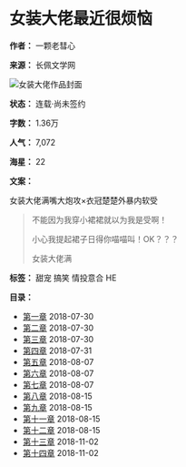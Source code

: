# 女装大佬最近很烦恼

**作者：** 一颗老彗心

**来源：** 长佩文学网

![女装大佬作品封面](https://resourcecp-cdn.gongzicp.com/uploads/20190328/880abd701ab7aca30552dcb108dfd2ef.png?x-oss-process=style/original)

**状态：** 连载·尚未签约

**字数：** 1.36万

**人气：** 7,072

**海星：** 22

**文案：**

女装大佬满嘴大炮攻×衣冠楚楚外暴内软受

> 不能因为我穿小裙裙就以为我是受啊！
>
> 小心我提起裙子日得你喵喵叫！OK？？？
>
> 女装大佬满

**标签：** 甜宠 搞笑 情投意合 HE

**目录：**

*   [第一章](/read-157672.html) 2018-07-30
*   [第二章](/read-157673.html) 2018-07-30
*   [第三章](/read-157674.html) 2018-07-30
*   [第四章](/read-158269.html) 2018-07-31
*   [第五章](/read-161824.html) 2018-08-07
*   [第六章](/read-161825.html) 2018-08-07
*   [第七章](/read-161826.html) 2018-08-07
*   [第八章](/read-166521.html) 2018-08-15
*   [第九章](/read-166522.html) 2018-08-15
*   [第十一章](/read-166525.html) 2018-08-15
*   [第十二章](/read-166526.html) 2018-08-15
*   [第十三章](/read-210318.html) 2018-11-02
*   [第十四章](/read-210319.html) 2018-11-02
